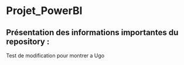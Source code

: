 # Projet_PowerBI

## Présentation des informations importantes du repository : 


Test de modification pour montrer a Ugo
